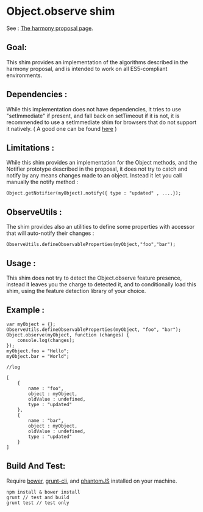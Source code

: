 Object.observe shim
===================

See : [The harmony proposal page](http://wiki.ecmascript.org/doku.php?id=harmony:observe).

Goal:
----

This shim provides an implementation of the algorithms described in the harmony proposal, and is intended to work on all ES5-compliant environments.


Dependencies :
--------------

While this implementation does not have dependencies, it tries to use "setImmediate" if present, and fall back on setTimeout if it is not, it is recommended to use a setImmediate shim for browsers that do not support it natively. ( A good one can be found [here](https://github.com/NobleJS/setImmediate) )

Limitations :
-------------

While this shim provides an implementation for the Object methods, and the Notifier prototype described in the proposal, it does not try to catch and notify by any means changes made to an object.
Instead it let you call manually the notify method :

    Object.getNotifier(myObject).notify({ type : "updated" , ....});

ObserveUtils :
--------------

The shim provides also an utilities to define some properties with accessor that will auto-notify their changes :

    ObserveUtils.defineObservableProperties(myObject,"foo","bar");

Usage :
-------

This shim does not try to detect the Object.observe feature presence, instead it leaves you the charge to detected it, and to conditionally load this shim, using the feature detection library of your choice.

Example :
-------

    var myObject = {};
    ObserveUtils.defineObservableProperties(myObject, "foo", "bar");
    Object.observe(myObject, function (changes) {
        console.log(changes);
    });
    myObject.foo = "Hello";
    myObject.bar = "World";

    //log

    [
        {
            name : "foo",
            object : myObject,
            oldValue : undefined,
            type : "updated"
        },
        {
            name : "bar",
            object : myObject,
            oldValue : undefined,
            type : "updated"
        }
    ]

Build And Test:
---------------

Require [bower](https://github.com/twitter/bower), [grunt-cli](https://github.com/gruntjs/grunt-cli), and [phantomJS](http://phantomjs.org/) installed on your machine.

    npm install & bower install
    grunt // test and build
    grunt test // test only

